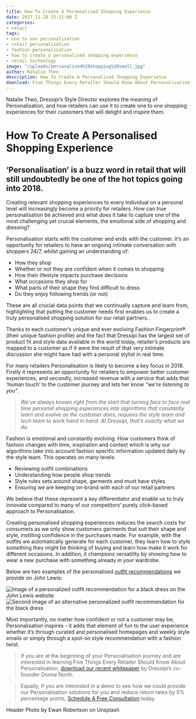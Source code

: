 ```yaml
---
title: How To Create A Personalised Shopping Experience
date: 2017-11-28 15:21:00 Z
categories:
- retail
tags:
- one to one personalisation
- retail personalisation
- fashion personalisation
- how to create a personalised shopping experience
- retail technology
image: "/uploads/personalised%20shopping%20small.jpg"
author: Natalie Theo
description: How To Create A Personalised Shopping Experience
download: Five Things Every Retailer Should Know About Personalisation
---
```


Natalie Theo, Dressipi’s Style Director explores the meaning of Personalisation, and how retailers can use it to create one to one shopping experiences for their customers that will delight and inspire them.

# How To Create A Personalised Shopping Experience

## ‘Personalisation’ is a buzz word in retail that will still undoubtedly be one of the hot topics going into 2018.

Creating relevant shopping experiences to every individual on a personal level will increasingly become a priority for retailers. How can true personalisation be achieved and what does it take to capture one of the most challenging yet crucial elements, the emotional side of shopping and dressing?

Personalisation starts with the customer and ends with the customer. It’s an opportunity for retailers to have an ongoing intimate conversation with shoppers 24/7, whilst gaining an understanding of:

- How they shop
- Whether or not they are confident when it comes to shopping
- How their lifestyle impacts purchase decisions
- What occasions they shop for
- What parts of their shape they find difficult to dress
- Do they enjoy following trends (or not)

These are all crucial data points that we continually capture and learn from, highlighting that putting the customer needs first enables us to create a truly personalised shopping solution for our retail partners.

Thanks to each customer’s unique and ever evolving Fashion Fingerprint® (their unique fashion profile) and the fact that Dressipi has the largest set of product fit and style data available in the world today, retailer’s products are mapped to a customer as if it were the result of that very intimate discussion she might have had with a personal stylist in real time.

For many retailers Personalisation is likely to become a key focus in 2018. Firstly it represents an opportunity for retailers to empower better customer experiences, and secondly, increased revenue with a service that adds that ‘human touch’ to the customer journey and lets her know _“we’re listening to you”_.

> _We’ve always known right from the start that turning face to face real time personal shopping experiences into algorithms that constantly learn and evolve as the customer does, requires the style team and tech team to work hand in hand. At Dressipi, that’s exactly what we do._

Fashion is emotional and constantly evolving. How customers think of fashion changes with time, inspiration and context which is why our algorithms take into account fashion specific information updated daily by the style team. This operates on many levels:

- Reviewing outfit combinations
- Understanding how people shop trends
- Style rules sets around shape, garments and must have styles
- Ensuring we are keeping on-brand with each of our retail partners

We believe that these represent a key differentiator and enable us to truly innovate compared to many of our competitors’ purely click-based approach to Personalisation.

Creating personalised shopping experiences reduces the search costs for consumers as we only show customers garments that suit their shape and style, instilling confidence in the purchases made. For example, with the outfits we automatically generate for each customer, they learn how to style something they might be thinking of buying and learn how make it work for different occasions. In addition, it champions versatility by showing how to wear a new purchase with something already in your wardrobe.

Below are two examples of the personalised [outfit recommendations](https://dressipi.com/solutions/product-experience/) we provide on John Lewis:

![Image of a personalized outfit recommendation for a black dress on the John Lewis website](/uploads/JL_outfit_2.png) ![Second image of an alternative personalized outfit recommendation for the black dress](/uploads/JL_outfit_1.png)

Most importantly, no matter how confident or not a customer may be, Personalisation inspires - it adds that element of fun to the user experience whether it’s through curated and personalised homepages and weekly style emails or simply through a spot-on style recommendation with a fashion twist.

> If you are at the beginning of your Personalisation journey and are interested in learning Five Things Every Retailer Should Know About Personalisation, [download our recent whitepaper](https://dressipi.com/downloads/five-things-every-retailer-should-know-about-personalisation-whitepaper/) by Dressipi’s co-founder Donna North.

> Equally, if you are interested in a demo to see how we could provide our Personalisation solutions for you and reduce return rates by 5% percentage points, [Schedule A Free Consultation](/company/demo/) today.

Header Photo by Ewan Robertson on Unsplash
